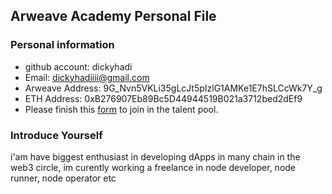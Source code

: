 ## Arweave Academy Personal File

### Personal information

- github account: dickyhadi
- Email: dickyhadiiii@gmail.com
- Arweave Address: 9G_Nvn5VKLi35gLcJt5pIzlG1AMKe1E7hSLCcWk7Y_g
- ETH Address: 0xB276907Eb89Bc5D44944519B021a3712bed2dEf9
- Please finish this [form](https://docs.google.com/forms/d/e/1FAIpQLSfWA5fIIcBgmRppm3jNz5vmf9Mai_QMVil-2pO4r7YKn_Zhtw/viewform?usp=sf_link) to join in the talent pool.

### Introduce Yourself
 i'am have biggest enthusiast in developing dApps in many chain in the web3 circle, im curently working a freelance in node developer, node runner, node operator etc

